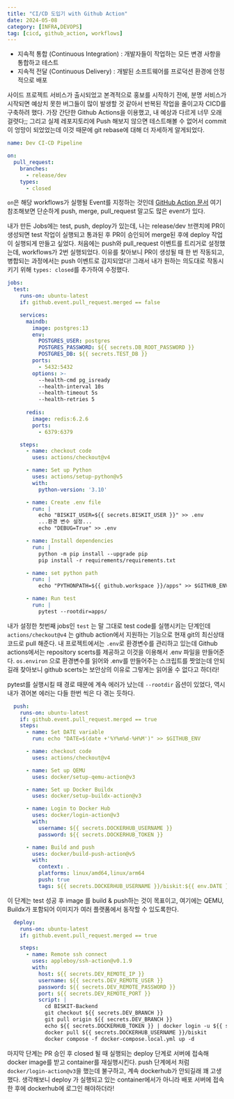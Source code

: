 ```yaml
---
title: "CI/CD 도입기 with Github Action"
date: 2024-05-08
category: [INFRA,DEVOPS]
tag: [cicd, github_action, workflows]
---
```


- 지속적 통합 (Continuous Integration) : 개발자들이 작업하는 모든 변경 사항을 통합하고 테스트
- 지속적 전달 (Continuous Delivery) : 개발된 소프트웨어를 프로덕션 환경에 안정적으로 배포

사이드 프로젝트 서비스가 출시되었고 본격적으로 홍보를 시작하기 전에, 분명 서비스가 시작되면 예상치 못한 버그들이 많이 발생할 것 같아서 반복된 작업을 줄이고자 CICD를 구축하려 했다.
가장 간단한 Github Actions을 이용했고, 내 예상과 다르게 너무 오래 걸렷다;; 
그리고 실제 레포지토리에 Push 해보지 않으면 테스트해볼 수 없어서 commit이 엉망이 되었었는데 이것 때문에 git rebase에 대해 더 자세하게 알게되었다.

```yml
name: Dev CI-CD Pipeline

on:
  pull_request:
    branches:
      - release/dev
    types:
      - closed
```
`on`은 해당 workflows가 실행될 Event를 지정하는 것인데  [GitHub Action 문서](https://docs.github.com/en/actions/using-workflows/events-that-trigger-workflows) 여기 참조해보면 단순하게 push, merge, pull_request 말고도 많은 event가 있다.

내가 만든 Jobs에는 test, push, deploy가 있는데, 나는 release/dev 브랜치에 PR이 생성되면 test 작업이 실행되고 통과된 후 PR이 승인되어 merge된 후에 deploy 작업이 실행되게 만들고 싶었다. 
처음에는 push와 pull_request 이벤트를 트리거로 설정했는데, workflows가 2번 실행되었다. 이유를 찾아보니 PR이 생성될 때 한 번 작동되고, 병합되는 과정에서는 push 이벤트로 감지되었다!
그래서 내가 원하는 의도대로 작동시키기 위해 `types: closed`를 추가하여 수정했다.


```yml
jobs:
  test:
    runs-on: ubuntu-latest
    if: github.event.pull_request.merged == false

    services:
      maindb:
        image: postgres:13
        env:
          POSTGRES_USER: postgres
          POSTGRES_PASSWORD: ${{ secrets.DB_ROOT_PASSWORD }}
          POSTGRES_DB: ${{ secrets.TEST_DB }}
        ports:
          - 5432:5432
        options: >-
          --health-cmd pg_isready
          --health-interval 10s
          --health-timeout 5s
          --health-retries 5
          
      redis:
        image: redis:6.2.6
        ports: 
          - 6379:6379

    steps:
      - name: checkout code
        uses: actions/checkout@v4

      - name: Set up Python
        uses: actions/setup-python@v5
        with:
          python-version: '3.10'

      - name: Create .env file
        run: |
          echo "BISKIT_USER=${{ secrets.BISKIT_USER }}" >> .env
          ...환경 변수 설정...
          echo "DEBUG=True" >> .env

      - name: Install dependencies
        run: |
          python -m pip install --upgrade pip
          pip install -r requirements/requirements.txt

      - name: set python path
        run: |
          echo "PYTHONPATH=${{ github.workspace }}/apps" >> $GITHUB_ENV

      - name: Run test
        run: |
          pytest --rootdir=apps/
```

내가 설정한 첫번째 jobs인 `test` 는 말 그대로 test code를 실행시키는 단계인데 `actions/checkout@v4` 는 github action에서 지원하는 기능으로 현재 git의 최신상태 코드로 pull 해준다.
내 프로젝트에서는 `.env`로 환경변수를 관리하고 있는데 Github actions에서는 repository scerts를 제공하고 이것을 이용해서 .env 파일을 만들어준다. `os.environ` 으로 환경변수를 읽어와 .env를 만들어주는 스크립트를 짯었는데 안되길래 찾아보니 github scerts는 보안상의 이유로 그렇게는 읽어올 수 없다고 하더라!

pytest를 실행시킬 때 경로 때문에 계속 에러가 났는데 `--rootdir` 옵션이 있었다, 역시 내가 겪어본 에러는 다들 한번 씩은 다 겪는 듯하다.

```yml
  push:
    runs-on: ubuntu-latest
    if: github.event.pull_request.merged == true
    steps:
      - name: Set DATE variable
        run: echo "DATE=$(date +'%Y%m%d-%H%M')" >> $GITHUB_ENV

      - name: checkout code
        uses: actions/checkout@v4

      - name: Set up QEMU
        uses: docker/setup-qemu-action@v3

      - name: Set up Docker Buildx
        uses: docker/setup-buildx-action@v3

      - name: Login to Docker Hub
        uses: docker/login-action@v3
        with:
          username: ${{ secrets.DOCKERHUB_USERNAME }}
          password: ${{ secrets.DOCKERHUB_TOKEN }}

      - name: Build and push
        uses: docker/build-push-action@v5
        with:
          context: .
          platforms: linux/amd64,linux/arm64
          push: true
          tags: ${{ secrets.DOCKERHUB_USERNAME }}/biskit:${{ env.DATE }}
```

이 단계는 test 성공 후 image 를 build & push하는 것이 목표이고, 여기에는 QEMU, Buildx가 포함되어 이미지가 여러 플랫폼에서 동작할 수 있도록한다.

```yml
  deploy:
    runs-on: ubuntu-latest
    if: github.event.pull_request.merged == true

    steps:
      - name: Remote ssh connect
        uses: appleboy/ssh-action@v0.1.9
        with:
          host: ${{ secrets.DEV_REMOTE_IP }}
          username: ${{ secrets.DEV_REMOTE_USER }}
          password: ${{ secrets.DEV_REMOTE_PASSWORD }}
          port: ${{ secrets.DEV_REMOTE_PORT }}
          script: |
            cd BISKIT-Backend
            git checkout ${{ secrets.DEV_BRANCH }}
            git pull origin ${{ secrets.DEV_BRANCH }}
            echo ${{ secrets.DOCKERHUB_TOKEN }} | docker login -u ${{ secrets.DOCKERHUB_USERNAME }} --password-stdin
            docker pull ${{ secrets.DOCKERHUB_USERNAME }}/biskit
            docker compose -f docker-compose.local.yml up -d
```

마지막 단계는 PR 승인 후 closed 될 때 실행되는 deploy 단계로 서버에 접속해 docker image를 받고 container를 재실행시킨다.
push 단계에서 처럼 `docker/login-action@v3`을 했는데 불구하고, 계속 dockerhub가 안되길래 꽤 고생했다.
생각해보니 deploy 가 실행되고 있는 container에서가 아니라 배포 서버에 접속 한 후에 dockerhub에 로그인 해야하더라!